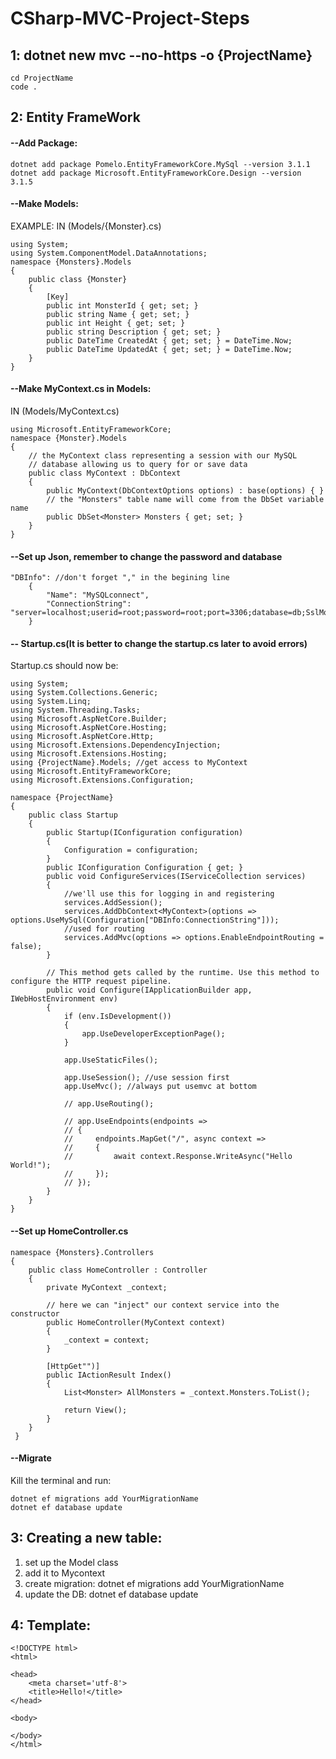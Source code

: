 #  CSharp-MVC-Project-Steps

## 1: dotnet new mvc --no-https -o {ProjectName}
```
cd ProjectName
code .
```

## 2: Entity FrameWork
#### --Add Package:
```
dotnet add package Pomelo.EntityFrameworkCore.MySql --version 3.1.1
dotnet add package Microsoft.EntityFrameworkCore.Design --version 3.1.5
```

#### --Make Models:

EXAMPLE: IN (Models/{Monster}.cs)
```
using System;
using System.ComponentModel.DataAnnotations;
namespace {Monsters}.Models
{
    public class {Monster}
    {
        [Key]
        public int MonsterId { get; set; }
        public string Name { get; set; }
        public int Height { get; set; }
        public string Description { get; set; }
        public DateTime CreatedAt { get; set; } = DateTime.Now;
        public DateTime UpdatedAt { get; set; } = DateTime.Now;
    }
}
```

#### --Make MyContext.cs in Models:

IN (Models/MyContext.cs)
```
using Microsoft.EntityFrameworkCore;
namespace {Monster}.Models
{ 
    // the MyContext class representing a session with our MySQL 
    // database allowing us to query for or save data
    public class MyContext : DbContext 
    { 
        public MyContext(DbContextOptions options) : base(options) { }
        // the "Monsters" table name will come from the DbSet variable name
        public DbSet<Monster> Monsters { get; set; }
    }
}
```

#### --Set up Json, remember to change the password and database
```
"DBInfo": //don't forget "," in the begining line
    {
        "Name": "MySQLconnect",
        "ConnectionString": "server=localhost;userid=root;password=root;port=3306;database=db;SslMode=None"
    }
```

#### -- Startup.cs(It is better to change the startup.cs later to avoid errors)

Startup.cs should now be:
```
using System;
using System.Collections.Generic;
using System.Linq;
using System.Threading.Tasks;
using Microsoft.AspNetCore.Builder;
using Microsoft.AspNetCore.Hosting;
using Microsoft.AspNetCore.Http;
using Microsoft.Extensions.DependencyInjection;
using Microsoft.Extensions.Hosting;
using {ProjectName}.Models; //get access to MyContext
using Microsoft.EntityFrameworkCore;
using Microsoft.Extensions.Configuration;

namespace {ProjectName}
{
    public class Startup
    {
        public Startup(IConfiguration configuration)
        {
            Configuration = configuration;
        }
        public IConfiguration Configuration { get; }
        public void ConfigureServices(IServiceCollection services)
        {
            //we'll use this for logging in and registering
            services.AddSession();
            services.AddDbContext<MyContext>(options => options.UseMySql(Configuration["DBInfo:ConnectionString"]));
            //used for routing
            services.AddMvc(options => options.EnableEndpointRouting = false);
        }

        // This method gets called by the runtime. Use this method to configure the HTTP request pipeline.
        public void Configure(IApplicationBuilder app, IWebHostEnvironment env)
        {
            if (env.IsDevelopment())
            {
                app.UseDeveloperExceptionPage();
            }

            app.UseStaticFiles();

            app.UseSession(); //use session first 
            app.UseMvc(); //always put usemvc at bottom

            // app.UseRouting();

            // app.UseEndpoints(endpoints =>
            // {
            //     endpoints.MapGet("/", async context =>
            //     {
            //         await context.Response.WriteAsync("Hello World!");
            //     });
            // });
        }
    }
}
```

#### --Set up HomeController.cs

```
namespace {Monsters}.Controllers
{
    public class HomeController : Controller
    {
        private MyContext _context;
     
        // here we can "inject" our context service into the constructor
        public HomeController(MyContext context)
        {
            _context = context;
        }
     
        [HttpGet"")]
        public IActionResult Index()
        {
            List<Monster> AllMonsters = _context.Monsters.ToList();
            
            return View();
        }
    }
 }
 ```

#### --Migrate
Kill the terminal and run:
```
dotnet ef migrations add YourMigrationName
dotnet ef database update
```

## 3: Creating a new table:
1. set up the Model class
2. add it to Mycontext
3. create migration: dotnet ef migrations add YourMigrationName
4. update the DB: dotnet ef database update


## 4: Template:
```
<!DOCTYPE html>
<html>

<head>
    <meta charset='utf-8'>
    <title>Hello!</title>
</head>

<body>
    
</body>
</html>
```
